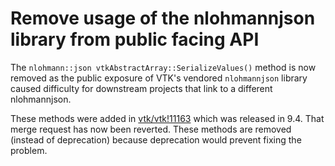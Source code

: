 # Remove usage of the nlohmannjson library from public facing API

The `nlohmann::json vtkAbstractArray::SerializeValues()` method is now removed
as the public exposure of VTK's vendored `nlohmannjson` library caused difficulty for downstream projects that link to a different nlohmannjson.

These methods were added in [vtk/vtk!11163](https://gitlab.kitware.com/vtk/vtk/-/merge_requests/11163) which was released in 9.4. That merge
request has now been reverted. These methods are removed (instead of deprecation) because deprecation would prevent fixing the problem.
